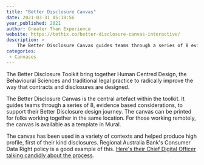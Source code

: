 ```yaml
---
title: "Better Disclosure Canvas"
date: 2021-03-31 05:18:56
year_published: 2021
author: Greater Than Experience
website: https://tethix.co/better-disclosure-canvas-interactive/
description: >
    The Better Disclosure Canvas guides teams through a series of 8 evidence based considerations areas to support designing legal agreements and contracts that people love.
categories:
 - Canvases
---
```


The Better Disclosure Toolkit bring together Human Centred Design, the Behavioural Sciences and traditional legal practice to radically improve the way that contracts and disclosures are designed.

The Better Disclosure Canvas is the central artefact within the toolkit. It guides teams through a series of 8, evidence based considerations, to support their Better Disclosure design journey. The canvas can be printed for folks working together in the same location. For those working remotely, the canvas is available as a template in Mural.

The canvas has been used in a variety of contexts and helped produce high profile, first of their kind disclosures. Regional Australia Bank's Consumer Data Right policy is a good example of this. [Here's their Chief Digital Officer talking candidly about the process](https://vimeo.com/485365972/754e474cc0).
